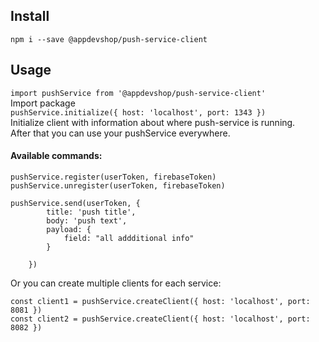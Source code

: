 ## Install
``` npm i --save @appdevshop/push-service-client ```
## Usage
``` import pushService from '@appdevshop/push-service-client' ```  
Import package  
``` pushService.initialize({ host: 'localhost', port: 1343 }) ```  
Initialize client with information about where push-service is running.  
After that you can use your pushService everywhere.  
#### Available commands:
``` pushService.register(userToken, firebaseToken) ```  
``` pushService.unregister(userToken, firebaseToken) ```  
``` 
pushService.send(userToken, {
        title: 'push title',
        body: 'push text',
        payload: {
            field: "all addditional info"
        }
    
    })
``` 
Or you can create multiple clients for each service:  

``` const client1 = pushService.createClient({ host: 'localhost', port: 8081 }) ```  
``` const client2 = pushService.createClient({ host: 'localhost', port: 8082 }) ```  
